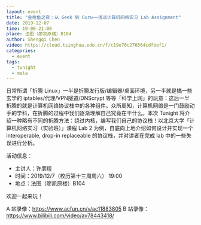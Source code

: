 ```yaml
---
layout: event
title: "金枪鱼之夜：从 Geek 到 Guru——浅谈计算机网络实习 Lab Assignment"
date: 2019-12-07
time: 19:00-21:00
place: 法图（廖凯原楼）B104
author: Shengqi Chen
video: https://cloud.tsinghua.edu.cn/f/c19e76c276564cdfbef1/
categories:
  - event
tags:
  - tunight
  - meta
---
```


日常所谓「折腾 Linux」一半是折腾发行版/编辑器/桌面环境，另一半就是搞一些玄学的 iptables/代理/VPN隧道/DNScrypt 等等「科学上网」的玩意：这后一半折腾的就是计算机网络协议栈中的各种组件。众所周知，计算机网络是一门鼓励动手的学科，在折腾的过程中我们逐渐理解自己究竟在干什么。本次 Tunight 将介绍一种略有不同的折腾方法：绕过内核，编写我们自己的协议栈！以北京大学「计算机网络实习（实验班）」课程 Lab 2 为例，自底向上地介绍如何设计并实现一个 interoperable, drop-in replaceable 的协议栈，并对讲者在完成 lab 中的一些失误进行分析。

<!--more-->

活动信息：

* 主讲人：许朋程
* 时间：2019/12/7（校历第十三周周六） 19:00
* 地点：法图（廖凯原楼）B104

欢迎一起来玩！

A 站录像：https://www.acfun.cn/v/ac11883805
B 站录像：https://www.bilibili.com/video/av78443418/
